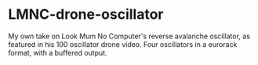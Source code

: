 # LMNC-drone-oscillator

My own take on Look Mum No Computer's reverse avalanche oscillator, as featured in his 100 oscillator drone video. Four oscillators in a eurorack format, with a buffered output.
